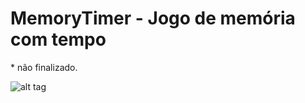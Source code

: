 <h1>MemoryTimer - Jogo de memória com tempo</h1>
* não finalizado.

![alt tag](http://i.imgur.com/XSDQJiB.png)
